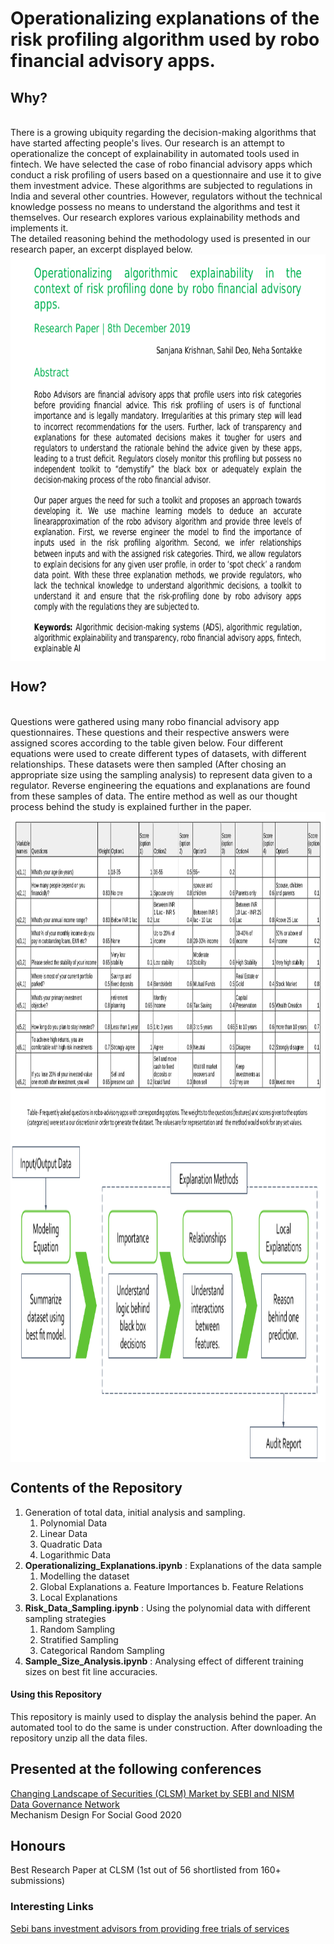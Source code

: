 # Operationalizing explanations of the risk profiling algorithm used by robo financial advisory apps.
## Why?
<br>
There is a growing ubiquity regarding the decision-making algorithms that have started affecting people's lives. Our research is an attempt to operationalize the concept of explainability in automated tools used in fintech. We have selected the case of robo financial advisory apps which conduct a risk profiling of users based on a questionnaire and use it to give them investment advice. These algorithms are subjected to regulations in India and several other countries. However, regulators without the technical knowledge possess no means to understand the algorithms and test it themselves. Our research explores various explainability methods and implements it.
<br>
The detailed reasoning behind the methodology used is presented in our research paper, an excerpt displayed below.
<br>
<img src="Images/Paper1.png" width="600" height="650" align="middle"/>


## How?
<br>
Questions were gathered using many robo financial advisory app questionnaires. These questions and their respective answers were assigned scores according to the table given below. Four different equations were used to create different types of datasets, with different relationships. These datasets were then sampled (After chosing an appropriate size using the sampling analysis) to represent data given to a regulator. Reverse engineering the equations and explanations are found from these samples of data. The entire method as well as our thought process behind the study is explained further in the paper.
<br>
<img src="Images/Paper2.png" width="1001" height="520" align="middle"/>
<br>
<img src="Images/process.png" width="1001" height="520" align="middle"/>


## Contents of the Repository

1.  Generation of total data, initial analysis and sampling.
    1.  Polynomial Data 
    2.  Linear Data
    3.  Quadratic Data
    4.  Logarithmic Data
2.  __Operationalizing_Explanations.ipynb__ : Explanations of the data sample
    1.  Modelling the dataset
    2.  Global Explanations
        a.  Feature Importances
        b.  Feature Relations
    3.  Local Explanations
3.  __Risk_Data_Sampling.ipynb__ : Using the polynomial data with different sampling strategies
    1.  Random Sampling
    2.  Stratified Sampling
    3.  Categorical Random Sampling
4.  __Sample_Size_Analysis.ipynb__ : Analysing effect of different training sizes on best fit line accuracies.


#### Using this Repository

This repository is mainly used to display the analysis behind the paper. An automated tool to do the same is under construction. After downloading the repository unzip all the data files.


## Presented at the following conferences
[Changing Landscape of Securities (CLSM) Market by SEBI and NISM](https://www.nism.ac.in/SM2020/) <br>
[Data Governance Network](http://datagovernance.org/research?topic=&search=) <br>
Mechanism Design For Social Good 2020

## Honours
Best Research Paper at CLSM (1st out of 56 shortlisted from 160+ submissions)

### Interesting Links
[Sebi bans investment advisors from providing free trials of services](https://www.livemint.com/market/stock-market-news/sebi-tightens-norms-for-investment-advisors-in-india-11577453148135.html)
